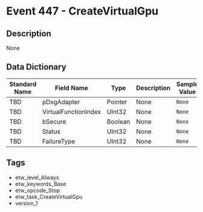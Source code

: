 # Event 447 - CreateVirtualGpu

## Description
None

## Data Dictionary
|Standard Name|Field Name|Type|Description|Sample Value|
|---|---|---|---|---|
|TBD|pDxgAdapter|Pointer|None|`None`|
|TBD|VirtualFunctionIndex|UInt32|None|`None`|
|TBD|bSecure|Boolean|None|`None`|
|TBD|Status|UInt32|None|`None`|
|TBD|FailureType|UInt32|None|`None`|

## Tags
* etw_level_Always
* etw_keywords_Base
* etw_opcode_Stop
* etw_task_CreateVirtualGpu
* version_1
